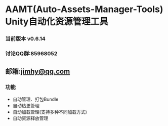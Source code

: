 # AAMT(Auto-Assets-Manager-Tools) Unity自动化资源管理工具

### 当前版本 v0.6.14

### 讨论QQ群:85968052
## 邮箱:jimhy@qq.com

### 功能

- 自动管理、打包Bundle
- 自动热更管理
- 自动加载管理(支持多种不同加载方式)
- 自动资源释放管理
